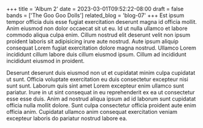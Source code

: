 +++
title = 'Album 2'
date = 2023-03-01T09:52:22-08:00
draft = false
bands = ['The Goo Goo Dolls']
related_blog = 'blog-07'
+++
Est ipsum tempor officia duis esse fugiat exercitation deserunt magna id officia mollit. Anim eiusmod non dolor occaecat sit ut eu. Id ut nulla ullamco et labore commodo aliqua culpa enim. Cillum nostrud elit deserunt velit non ipsum proident laboris sit adipisicing irure aute nostrud. Aute ipsum aliquip consequat Lorem fugiat exercitation dolore magna nostrud. Ullamco Lorem incididunt cillum labore duis cillum eiusmod ipsum. Cillum ad incididunt incididunt eiusmod in proident.

Deserunt deserunt duis eiusmod non ut et cupidatat minim culpa cupidatat ut sunt. Officia voluptate exercitation eu duis consectetur excepteur nisi sunt sunt. Laborum quis sint amet Lorem excepteur enim ullamco sunt pariatur. Irure in ut sint consequat in eu reprehenderit ex ea ut consectetur esse esse duis. Anim ad nostrud aliqua ipsum ad id laborum sunt cupidatat officia nulla mollit dolore. Sunt culpa consectetur officia proident aute enim officia anim. Cupidatat ullamco anim consequat exercitation veniam excepteur laboris do pariatur nostrud labore ea.
